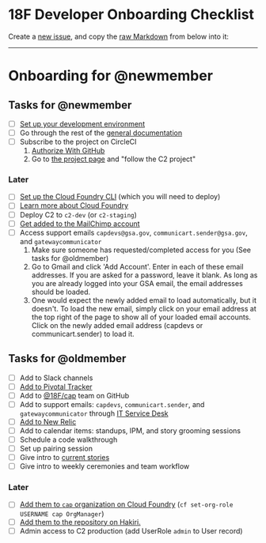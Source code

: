 # 18F Developer Onboarding Checklist

Create a [new issue](https://github.com/18F/C2/issues/new), and copy the [raw Markdown](https://raw.githubusercontent.com/18F/C2/master/doc/developer_onboarding.md) from below into it:

---

# Onboarding for @newmember

## Tasks for @newmember

* [ ] [Set up your development environment](https://github.com/18F/C2/blob/master/doc/setup.md)
* [ ] Go through the rest of the [general documentation](https://github.com/18F/C2#general)
* [ ] Subscribe to the project on CircleCI
    1. [Authorize With GitHub](https://circleci.com/signup)
    1. Go to [the project page](https://circleci.com/gh/18F/C2) and "follow the C2 project"

### Later

* [ ] [Set up the Cloud Foundry CLI](https://docs.cloud.gov/getting-started/setup/) (which you will need to deploy)
* [ ] [Learn more about Cloud Foundry](https://docs.cloud.gov)
* [ ] Deploy C2 to `c2-dev` (or `c2-staging`)
* [ ] [Get added to the MailChimp account](production.md#getting-access)
* [ ] Access support emails `capdevs@gsa.gov`, `communicart.sender@gsa.gov`, and `gatewaycommunicator`
    1. Make sure someone has requested/completed access for you (See tasks for @oldmember)
    1. Go to Gmail and click 'Add Account'. Enter in each of these email addresses. If you are asked for a password, leave it blank. As long as you are already logged into your GSA email, the email addresses should be loaded.
    1. One would expect the newly added email to load automatically, but it doesn't. To load the new email, simply click on your email address at the top right of the page to show all of your loaded email accounts. Click on the newly added email address (capdevs or communicart.sender) to load it.

## Tasks for @oldmember

* [ ] Add to Slack channels
* [ ] [Add to Pivotal Tracker](https://www.pivotaltracker.com/projects/1149728/memberships)
* [ ] Add to [@18F/cap](https://github.com/orgs/18F/teams/cap) team on GitHub
* [ ] Add to support emails: `capdevs`, `communicart.sender`, and `gatewaycommunicator` through [IT Service Desk](https://gsa.service-now.com)
* [ ] [Add to New Relic](https://rpm.newrelic.com/accounts/921394)
* [ ] Add to calendar items: standups, IPM, and story grooming sessions
* [ ] Schedule a code walkthrough
* [ ] Set up pairing session
* [ ] Give intro to [current stories](https://pivotaltracker.com/n/projects/1149728)
* [ ] Give intro to weekly ceremonies and team workflow

### Later

* [ ] [Add them to `cap` organization on Cloud Foundry](https://docs.cloudfoundry.org/adminguide/cli-user-management.html#org-roles) (`cf set-org-role USERNAME cap OrgManager`)
* [ ] [Add them to the repository on Hakiri.](https://hakiri.io/projects/ed076f492b8f5a/edit)
* [ ] Admin access to C2 production (add UserRole `admin` to User record)
